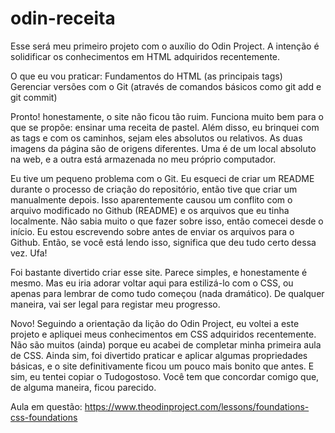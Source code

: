 # odin-receita
Esse será meu primeiro projeto com o auxílio do Odin Project. A intenção é solidificar os 
conhecimentos em HTML adquiridos recentemente.

O que eu vou praticar:
Fundamentos do HTML (as principais tags)
Gerenciar versões com o Git (através de comandos básicos como git add e git commit)

Pronto! honestamente, o site não ficou tão ruim. Funciona muito bem para o que se propõe: ensinar uma receita de pastel. Além disso, eu brinquei com as tags e com os caminhos, sejam eles absolutos ou relativos. As duas imagens da página são de origens diferentes. Uma é de um local absoluto na web, e a outra está armazenada no meu próprio computador.

Eu tive um pequeno problema com o Git. Eu esqueci de criar um README durante o processo de criação do repositório, então tive que criar um manualmente depois. Isso aparentemente causou um conflito com o arquivo modificado no Github (README) e os arquivos que eu tinha localmente. Não sabia muito o que fazer sobre isso, então comecei desde o início. Eu estou escrevendo sobre antes de enviar os arquivos para o Github. Então, se você está lendo isso, significa que deu tudo certo dessa vez. Ufa!

Foi bastante divertido criar esse site. Parece simples, e honestamente é mesmo. Mas eu iria adorar voltar aqui para estilizá-lo com o CSS, ou apenas para lembrar de como tudo começou (nada dramático). De qualquer maneira, vai ser legal para registar meu progresso.

Novo! Seguindo a orientação da lição do Odin Project, eu voltei a este projeto e apliquei meus conhecimentos em CSS adquiridos recentemente. Não são muitos (ainda) porque eu acabei de completar minha primeira aula de CSS. Ainda sim, foi divertido praticar e aplicar algumas propriedades básicas, e o site definitivamente ficou um pouco mais bonito que antes. E sim, eu tentei copiar o Tudogostoso. Você tem que concordar comigo que, de alguma maneira, ficou parecido.

Aula em questão: https://www.theodinproject.com/lessons/foundations-css-foundations